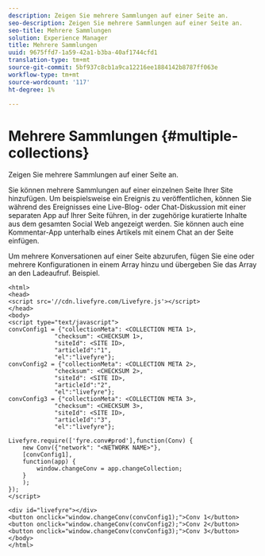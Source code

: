 ```yaml
---
description: Zeigen Sie mehrere Sammlungen auf einer Seite an.
seo-description: Zeigen Sie mehrere Sammlungen auf einer Seite an.
seo-title: Mehrere Sammlungen
solution: Experience Manager
title: Mehrere Sammlungen
uuid: 9675ffd7-1a59-42a1-b3ba-40af1744cfd1
translation-type: tm+mt
source-git-commit: 5bf937c8cb1a9ca12216ee1884142b8787ff063e
workflow-type: tm+mt
source-wordcount: '117'
ht-degree: 1%

---
```



# Mehrere Sammlungen {#multiple-collections}

Zeigen Sie mehrere Sammlungen auf einer Seite an.

Sie können mehrere Sammlungen auf einer einzelnen Seite Ihrer Site hinzufügen. Um beispielsweise ein Ereignis zu veröffentlichen, können Sie während des Ereignisses eine Live-Blog- oder Chat-Diskussion mit einer separaten App auf Ihrer Seite führen, in der zugehörige kuratierte Inhalte aus dem gesamten Social Web angezeigt werden. Sie können auch eine Kommentar-App unterhalb eines Artikels mit einem Chat an der Seite einfügen.

Um mehrere Konversationen auf einer Seite abzurufen, fügen Sie eine oder mehrere Konfigurationen in einem Array hinzu und übergeben Sie das Array an den Ladeaufruf. Beispiel.

```
<html> 
<head> 
<script src='//cdn.livefyre.com/Livefyre.js'></script> 
</head> 
<body> 
<script type="text/javascript"> 
convConfig1 = {"collectionMeta": <COLLECTION META 1>, 
             "checksum": <CHECKSUM 1>, 
             "siteId": <SITE ID>, 
             "articleId":"1", 
             "el":"livefyre"}; 
convConfig2 = {"collectionMeta": <COLLECTION META 2>, 
             "checksum": <CHECKSUM 2>, 
             "siteId": <SITE ID>, 
             "articleId":"2", 
             "el":"livefyre"}; 
convConfig3 = {"collectionMeta": <COLLECTION META 3>, 
             "checksum": <CHECKSUM 3>, 
             "siteId": <SITE ID>, 
             "articleId":"3", 
             "el":"livefyre"}; 
  
Livefyre.require(['fyre.conv#prod'],function(Conv) { 
    new Conv({"network": "<NETWORK NAME>"}, 
    [convConfig1], 
    function(app) {  
        window.changeConv = app.changeCollection; 
    } 
    ); 
}); 
</script> 
  
<div id="livefyre"></div> 
<button onclick="window.changeConv(convConfig1);">Conv 1</button> 
<button onclick="window.changeConv(convConfig2);">Conv 2</button> 
<button onclick="window.changeConv(convConfig3);">Conv 3</button> 
</body> 
</html>
```
